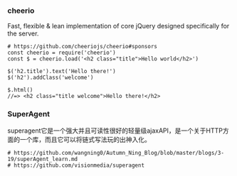 
### cheerio
Fast, flexible & lean implementation of core jQuery designed specifically for the server.
```
# https://github.com/cheeriojs/cheerio#sponsors
const cheerio = require('cheerio')
const $ = cheerio.load('<h2 class="title">Hello world</h2>')

$('h2.title').text('Hello there!')
$('h2').addClass('welcome')

$.html()
//=> <h2 class="title welcome">Hello there!</h2>
```

### SuperAgent
superagent它是一个强大并且可读性很好的轻量级ajaxAPI，是一个关于HTTP方面的一个库，而且它可以将链式写法玩的出神入化。
```
# https://github.com/wangning0/Autumn_Ning_Blog/blob/master/blogs/3-19/superAgent_learn.md
# https://github.com/visionmedia/superagent
```

